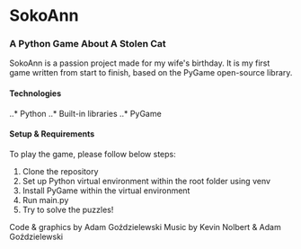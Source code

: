 # SokoAnn
### A Python Game About A Stolen Cat
SokoAnn is a passion project made for my wife's birthday. It is my first game written from start to finish, based on the PyGame open-source library.

#### Technologies
..* Python
..* Built-in libraries
..* PyGame

#### Setup & Requirements
To play the game, please follow below steps:
1. Clone the repository
2. Set up Python virtual environment within the root folder using venv
3. Install PyGame within the virtual environment
4. Run main.py
5. Try to solve the puzzles!

Code & graphics by Adam Goździelewski
Music by Kevin Nolbert & Adam Goździelewski

